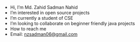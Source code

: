 - Hi, I’m Md. Zahid Sadman Nahid
- I’m interested in open source projects
- I’m currently a student of CSE
- I’m looking to collaborate on beginner friendly java projects
- How to reach me 
- Email: nzsadman06@gmail.com 
